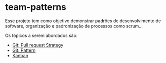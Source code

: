 # team-patterns

Esse projeto tem como objetivo demonstrar padrões de desenvolvimento de software, organização e padronização de processos como scrum...

Os tópicos a serem abordados são:

- [Git: Pull request Strategy](/git/pull-request-strategy.md)
- [Git: Pattern]()
- [Kanban]()